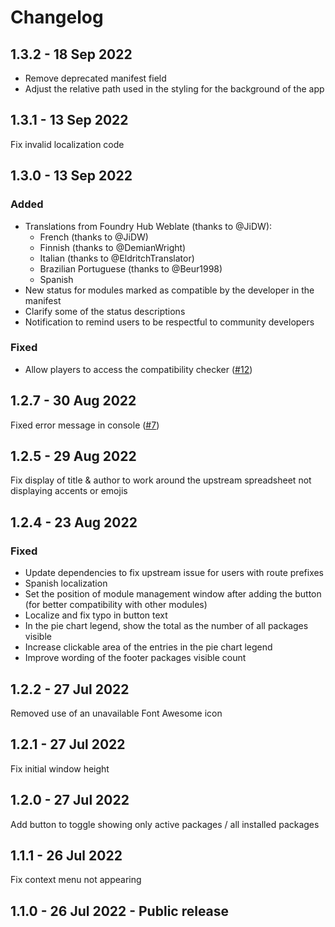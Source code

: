 # Changelog

## 1.3.2 - 18 Sep 2022

* Remove deprecated manifest field
* Adjust the relative path used in the styling for the background of the app

## 1.3.1 - 13 Sep 2022

Fix invalid localization code

## 1.3.0 - 13 Sep 2022

### Added

* Translations from Foundry Hub Weblate (thanks to @JiDW):
  * French (thanks to @JiDW)
  * Finnish (thanks to @DemianWright)
  * Italian (thanks to @EldritchTranslator)
  * Brazilian Portuguese (thanks to @Beur1998)
  * Spanish
* New status for modules marked as compatible by the developer in the manifest
* Clarify some of the status descriptions
* Notification to remind users to be respectful to community developers

### Fixed

* Allow players to access the compatibility checker ([#12](https://github.com/arcanistzed/mcc/issues/12))

## 1.2.7 - 30 Aug 2022

Fixed error message in console ([#7](https://github.com/arcanistzed/mcc/issues/7))

## 1.2.5 - 29 Aug 2022

Fix display of title & author to work around the upstream spreadsheet not displaying accents or emojis

## 1.2.4 - 23 Aug 2022

### Fixed

* Update dependencies to fix upstream issue for users with route prefixes
* Spanish localization
* Set the position of module management window after adding the button (for better compatibility with other modules)
* Localize and fix typo in button text
* In the pie chart legend, show the total as the number of all packages visible
* Increase clickable area of the entries in the pie chart legend
* Improve wording of the footer packages visible count

## 1.2.2 - 27 Jul 2022

Removed use of an unavailable Font Awesome icon

## 1.2.1 - 27 Jul 2022

Fix initial window height

## 1.2.0 - 27 Jul 2022

Add button to toggle showing only active packages / all installed packages

## 1.1.1 - 26 Jul 2022

Fix context menu not appearing

## 1.1.0 - 26 Jul 2022 - Public release
